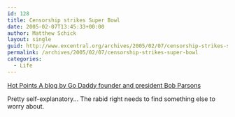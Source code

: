 ```yaml
---
id: 128
title: Censorship strikes Super Bowl
date: 2005-02-07T13:45:33+00:00
author: Matthew Schick
layout: single
guid: http://www.excentral.org/archives/2005/02/07/censorship-strikes-super-bowl/
permalink: /archives/2005/02/07/censorship-strikes-super-bowl
categories:
  - Life
---
```

<a href="http://www.bobparsons.com/WhathappenedtoGoDaddyssecondSuperBowladspot.html">Hot Points A blog by Go Daddy founder and president Bob Parsons</a>

Pretty self-explanatory...  The rabid right needs to find something else to worry about.